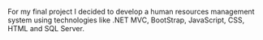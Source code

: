 For my final project I decided to develop a human resources management system using technologies like .NET MVC, BootStrap, JavaScript, CSS, HTML and SQL Server.
